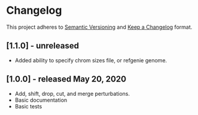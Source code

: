 # Changelog

This project adheres to [Semantic Versioning](https://semver.org/spec/v2.0.0.html) and [Keep a Changelog](https://keepachangelog.com/en/1.0.0/) format. 

## [1.1.0] - unreleased

- Added ability to specify chrom sizes file, or refgenie genome.

## [1.0.0] - released May 20, 2020

- Add, shift, drop, cut, and merge perturbations.
- Basic documentation
- Basic tests
